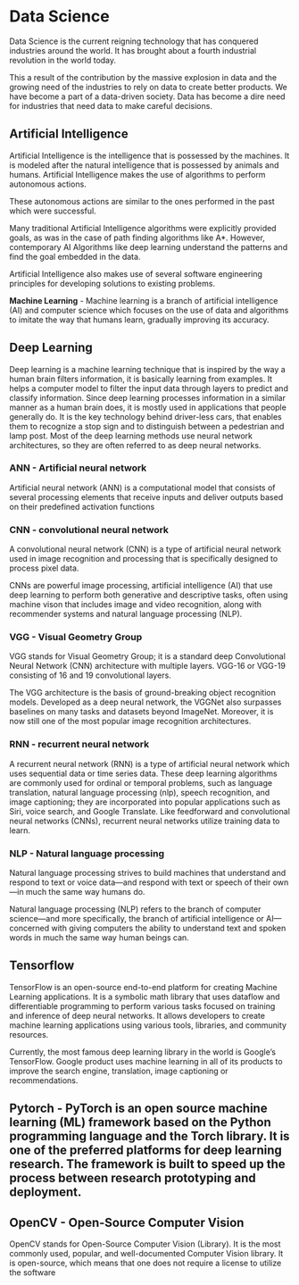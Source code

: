 # **Data Science**
Data Science is the current reigning technology that has conquered industries around the world. It has brought about a fourth industrial revolution in the world today.

This a result of the contribution by the massive explosion in data and the growing need of the industries to rely on data to create better products. We have become a part of a data-driven society. Data has become a dire need for industries that need data to make careful decisions.

## **Artificial Intelligence** 
Artificial Intelligence is the intelligence that is possessed by the machines. It is modeled after the natural intelligence that is possessed by animals and humans. Artificial Intelligence makes the use of algorithms to perform autonomous actions.

These autonomous actions are similar to the ones performed in the past which were successful.

Many traditional Artificial Intelligence algorithms were explicitly provided goals, as was in the case of path finding algorithms like A*. However, contemporary AI Algorithms like deep learning understand the patterns and find the goal embedded in the data.

Artificial Intelligence also makes use of several software engineering principles for developing solutions to existing problems.

**Machine Learning** - Machine learning is a branch of artificial intelligence (AI) and computer science which focuses on the use of data and algorithms to imitate the way that humans learn, gradually improving its accuracy.


## **Deep Learning** 
Deep learning is a machine learning technique that is inspired by the way a human brain filters information, it is basically learning from examples. It helps a computer model to filter the input data through layers to predict and classify information. Since deep learning processes information in a similar manner as a human brain does, it is mostly used in applications that people generally do. It is the key technology behind driver-less cars, that enables them to recognize a stop sign and to distinguish between a pedestrian and lamp post. Most of the deep learning methods use neural network architectures, so they are often referred to as deep neural networks. 

### **ANN** - Artificial neural network 
Artificial neural network (ANN) is a computational model that consists of several processing elements that receive inputs and deliver outputs based on their predefined activation functions


### **CNN** - convolutional neural network
A convolutional neural network (CNN) is a type of artificial neural network used in image recognition and processing that is specifically designed to process pixel data.

CNNs are powerful image processing, artificial intelligence (AI) that use deep learning to perform both generative and descriptive tasks, often using machine vison that includes image and video recognition, along with recommender systems and natural language processing (NLP).

### **VGG** - Visual Geometry Group
VGG stands for Visual Geometry Group; it is a standard deep Convolutional Neural Network (CNN) architecture with multiple layers. VGG-16 or VGG-19 consisting of 16 and 19 convolutional layers.

The VGG architecture is the basis of ground-breaking object recognition models. Developed as a deep neural network, the VGGNet also surpasses baselines on many tasks and datasets beyond ImageNet. Moreover, it is now still one of the most popular image recognition architectures.

### **RNN** - recurrent neural network 
A recurrent neural network (RNN) is a type of artificial neural network which uses sequential data or time series data. These deep learning algorithms are commonly used for ordinal or temporal problems, such as language translation, natural language processing (nlp), speech recognition, and image captioning; they are incorporated into popular applications such as Siri, voice search, and Google Translate. Like feedforward and convolutional neural networks (CNNs), recurrent neural networks utilize training data to learn. 

### **NLP** - Natural language processing 
Natural language processing strives to build machines that understand and respond to text or voice data—and respond with text or speech of their own—in much the same way humans do.

Natural language processing (NLP) refers to the branch of computer science—and more specifically, the branch of artificial intelligence or AI—concerned with giving computers the ability to understand text and spoken words in much the same way human beings can.

## **Tensorflow** 
TensorFlow is an open-source end-to-end platform for creating Machine Learning applications. It is a symbolic math library that uses dataflow and differentiable programming to perform various tasks focused on training and inference of deep neural networks. It allows developers to create machine learning applications using various tools, libraries, and community resources.

Currently, the most famous deep learning library in the world is Google’s TensorFlow. Google product uses machine learning in all of its products to improve the search engine, translation, image captioning or recommendations.

## **Pytorch** - PyTorch is an open source machine learning (ML) framework based on the Python programming language and the Torch library. It is one of the preferred platforms for deep learning research. The framework is built to speed up the process between research prototyping and deployment.

## **OpenCV** - Open-Source Computer Vision
OpenCV stands for Open-Source Computer Vision (Library). It is the most commonly used, popular, and well-documented Computer Vision library. It is open-source, which means that one does not require a license to utilize the software


